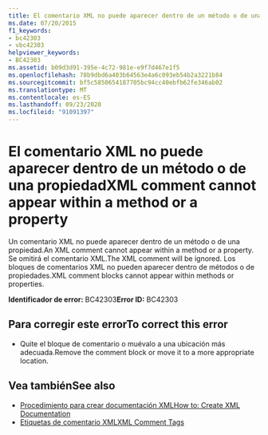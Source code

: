 ```yaml
---
title: El comentario XML no puede aparecer dentro de un método o de una propiedad
ms.date: 07/20/2015
f1_keywords:
- bc42303
- vbc42303
helpviewer_keywords:
- BC42303
ms.assetid: b09d3d91-395e-4c72-981e-e9f7d467e1f5
ms.openlocfilehash: 78b9dbd6a403b64563e4a6c093eb54b2a3221b84
ms.sourcegitcommit: bf5c5850654187705bc94cc40ebfb62fe346ab02
ms.translationtype: MT
ms.contentlocale: es-ES
ms.lasthandoff: 09/23/2020
ms.locfileid: "91091397"
---
```

# <a name="xml-comment-cannot-appear-within-a-method-or-a-property"></a><span data-ttu-id="3584b-102">El comentario XML no puede aparecer dentro de un método o de una propiedad</span><span class="sxs-lookup"><span data-stu-id="3584b-102">XML comment cannot appear within a method or a property</span></span>

<span data-ttu-id="3584b-103">Un comentario XML no puede aparecer dentro de un método o de una propiedad.</span><span class="sxs-lookup"><span data-stu-id="3584b-103">An XML comment cannot appear within a method or a property.</span></span> <span data-ttu-id="3584b-104">Se omitirá el comentario XML.</span><span class="sxs-lookup"><span data-stu-id="3584b-104">The XML comment will be ignored.</span></span> <span data-ttu-id="3584b-105">Los bloques de comentarios XML no pueden aparecer dentro de métodos o de propiedades.</span><span class="sxs-lookup"><span data-stu-id="3584b-105">XML comment blocks cannot appear within methods or properties.</span></span>  
  
 <span data-ttu-id="3584b-106">**Identificador de error:** BC42303</span><span class="sxs-lookup"><span data-stu-id="3584b-106">**Error ID:** BC42303</span></span>  
  
## <a name="to-correct-this-error"></a><span data-ttu-id="3584b-107">Para corregir este error</span><span class="sxs-lookup"><span data-stu-id="3584b-107">To correct this error</span></span>  
  
- <span data-ttu-id="3584b-108">Quite el bloque de comentario o muévalo a una ubicación más adecuada.</span><span class="sxs-lookup"><span data-stu-id="3584b-108">Remove the comment block or move it to a more appropriate location.</span></span>  
  
## <a name="see-also"></a><span data-ttu-id="3584b-109">Vea también</span><span class="sxs-lookup"><span data-stu-id="3584b-109">See also</span></span>

- [<span data-ttu-id="3584b-110">Procedimiento para crear documentación XML</span><span class="sxs-lookup"><span data-stu-id="3584b-110">How to: Create XML Documentation</span></span>](../programming-guide/program-structure/how-to-create-xml-documentation.md)
- [<span data-ttu-id="3584b-111">Etiquetas de comentario XML</span><span class="sxs-lookup"><span data-stu-id="3584b-111">XML Comment Tags</span></span>](../language-reference/xmldoc/index.md)
